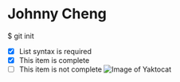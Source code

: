 # Johnny Cheng
$ git init
- [x] List syntax is required
- [x] This item is complete
- [ ] This item is not complete
![Image of Yaktocat](https://octodex.github.com/images/yaktocat.png)

